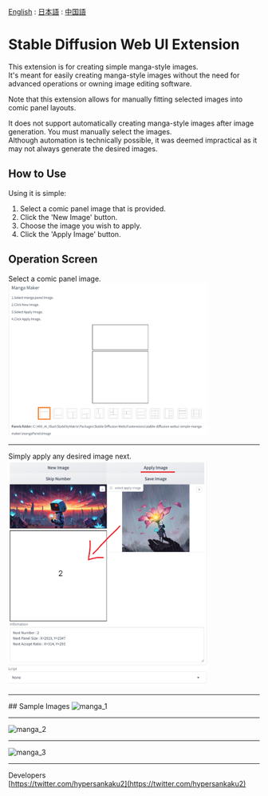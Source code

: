 [English](https://github.com/new-sankaku/stable-diffusion-webui-simple-manga-maker/blob/main/README.md) : [日本語](https://github.com/new-sankaku/stable-diffusion-webui-simple-manga-maker/blob/main/README_JP.md) : [中国語](https://github.com/new-sankaku/stable-diffusion-webui-simple-manga-maker/blob/main/README_CH.md)

# Stable Diffusion Web UI Extension  
This extension is for creating simple manga-style images.  
It's meant for easily creating manga-style images without the need for advanced operations or owning image editing software.  

Note that this extension allows for manually fitting selected images into comic panel layouts.  

It does not support automatically creating manga-style images after image generation. You must manually select the images.  
Although automation is technically possible, it was deemed impractical as it may not always generate the desired images.  

## How to Use  
Using it is simple:  

1. Select a comic panel image that is provided.  
2. Click the 'New Image' button.  
3. Choose the image you wish to apply.   
4. Click the 'Apply Image' button.  

## Operation Screen  
Select a comic panel image.  
<img src="readme_image/SC_2024-03-10%20022306.png" width="400" alt="SC1">  
<hr>
Simply apply any desired image next.  
<img src="readme_image/SC_2024-03-10%20022314.png" width="400" alt="SC2">  
<hr>
## Sample Images  
<img src="readme_image/MangaMaker_20240310_022346.png" width="400" alt="manga_1">  
<hr>
<img src="readme_image/MangaMaker_20240310_021817.png" width="400" alt="manga_2">  
<hr>
<img src="readme_image/MangaMaker_20240310_020432.png" width="400" alt="manga_3">  
<hr>

Developers  
[https://twitter.com/hypersankaku2](https://twitter.com/hypersankaku2)  
